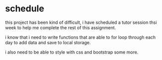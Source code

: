 # schedule
this project has been kind of difficult, i have scheduled a tutor session thsi week to help me complete the rest of this assignment.

i know that i need to write functions that are able to for loop through each day to add data and save to local storage. 

i also need to be able to style with css and bootstrap some more.
